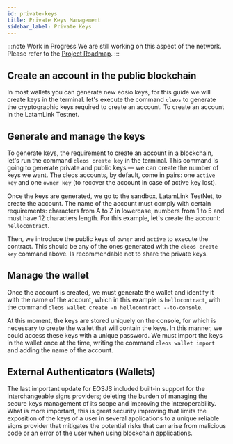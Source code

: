 ```yaml
---
id: private-keys
title: Private Keys Management
sidebar_label: Private Keys
---
```

:::note Work in Progress
We are still working on this aspect of the network. Please refer to the [Project Roadmap](./roadmap.md).
:::

## Create an account in the public blockchain

In most wallets you can generate new eosio keys, for this guide we will create keys in the terminal. let's execute the command `cleos` to generate the cryptographic keys required to create an account. To create an account in the LatamLink Testnet. 

## Generate and manage the keys
To generate keys, the requirement to create an account in a blockchain, let's run the command `cleos create key` in the terminal. This command is going to generate private and public keys — we can create the number of keys we want. The cleos accounts, by default, come in pairs: one `active key` and one `owner key` (to recover the account in case of active key lost).

Once the keys are generated, we go to the sandbox, LatamLink TestNet, to create the account. The name of the account must comply with certain requirements: characters from A to Z in lowercase, numbers from 1 to 5 and must have 12 characters length. For this example, let's create the account: `hellocontract`.

Then, we introduce the public keys of `owner` and `active` to execute the contract. This should be any of the ones generated with the `cleos create key` command above. Is recommendable not to share the private keys.


## Manage the wallet
Once the account is created, we must generate the wallet and identify it with the name of the account, which in this example is `hellocontract`, with the command `cleos wallet create -n hellocontract --to-console`.

At this moment, the keys are stored uniquely on the console, for which is necessary to create the wallet that will contain the keys. In this manner, we could access these keys with a unique password. We must import the keys in the wallet once at the time, writing the command `cleos wallet import` and adding the name of the account.

## External Authenticators (Wallets)

The last important update for EOSJS included built-in support for the interchangeable signs providers; deleting the burden of managing the secure keys management of its scope and improving the interoperability. What is more important, this is great security improving that limits the exposition of the keys of a user in several applications to a unique reliable signs provider that mitigates the potential risks that can arise from malicious code or an error of the user when using blockchain applications.
